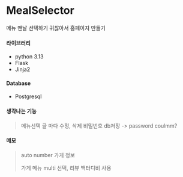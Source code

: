 # MealSelector
메뉴 맨날 선택하기 귀찮아서 홈페이지 만들기

#### 라이브러리
 - python 3.13
 - Flask
 - Jinja2

#### Database
 - Postgresql

#### 생각나는 기능
> 메뉴선택 글 마다 수정, 삭제 비밀번호 db저장 -> password coulmm?

#### 메모
> auto number 가게 정보
> 
> 가게 메뉴 multi 선택,
> 리뷰 백터디비 사용
